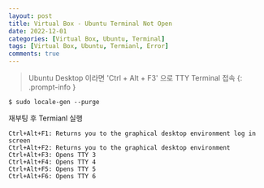 ```yaml
---
layout: post
title: Virtual Box - Ubuntu Terminal Not Open
date: 2022-12-01
categories: [Virtual Box, Ubuntu, Terminal]
tags: [Virtual Box, Ubuntu, Termianl, Error]
comments: true
---
```


> Ubuntu Desktop 이라면 'Ctrl + Alt + F3' 으로 TTY Terminal 접속
{: .prompt-info }

```console
$ sudo locale-gen --purge
```

재부팅 후 Termianl 실행


```
Ctrl+Alt+F1: Returns you to the graphical desktop environment log in screen
Ctrl+Alt+F2: Returns you to the graphical desktop environment
Ctrl+Alt+F3: Opens TTY 3
Ctrl+Alt+F4: Opens TTY 4
Ctrl+Alt+F5: Opens TTY 5
Ctrl+Alt+F6: Opens TTY 6
```
